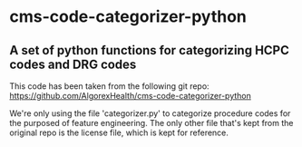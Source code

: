 # cms-code-categorizer-python
##  A set of python functions for categorizing HCPC codes and DRG codes

This code has been taken from the following git repo: https://github.com/AlgorexHealth/cms-code-categorizer-python

We're only using the file 'categorizer.py' to categorize procedure codes for the purposed of feature engineering. The only other file that's kept from the original repo is the license file, which is kept for reference. 